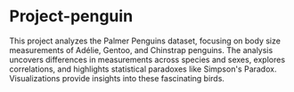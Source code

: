 # Project-penguin
This project analyzes the Palmer Penguins dataset, focusing on body size measurements of Adélie, Gentoo, and Chinstrap penguins. The analysis uncovers differences in measurements across species and sexes, explores correlations, and highlights statistical paradoxes like Simpson's Paradox. Visualizations provide insights into these fascinating birds.

